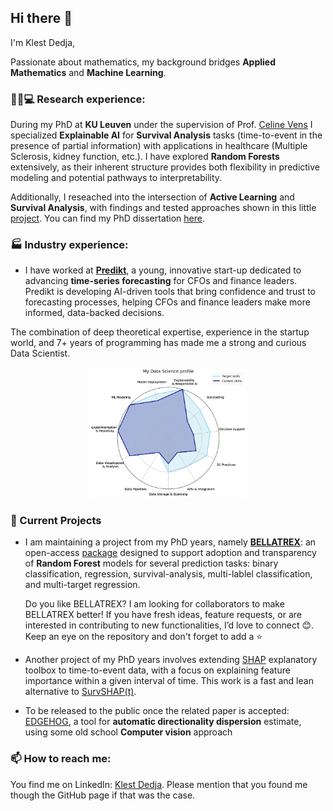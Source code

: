 ## Hi there 👋

I'm Klest Dedja,

Passionate about mathematics, my background bridges **Applied Mathematics** and **Machine Learning**.

### 🧑‍🔬💻 Research experience:

During my PhD at **KU Leuven**  under the supervision of Prof. [Celine Vens](https://kulak.kuleuven.be/~celine.vens/index.html) I specialized **Explainable AI** for **Survival Analysis** tasks (time-to-event in the presence of partial information) with applications in healthcare (Multiple Sclerosis, kidney function, etc.).
I have explored **Random Forests** extensively, as their inherent structure provides both flexibility in predictive modeling and potential pathways to interpretability.

Additionally, I reseached into the intersection of **Active Learning** and **Survival Analysis**, with findings and tested approaches shown in this little [project](https://github.com/kLestdedja/AL-SA-paper-material). You can find my PhD dissertation [here](https://lirias.kuleuven.be/retrieve/dff3deaa-efd3-45e2-833c-e6db47d88434).


### 🏭 Industry experience:
- I have worked at **[Predikt](https://predikt.ai/)**, a young, innovative start-up dedicated to advancing **time-series forecasting** for CFOs and finance leaders. Predikt is developing AI-driven tools that bring confidence and trust to forecasting processes, helping CFOs and finance leaders make more informed, data-backed decisions.


The combination of deep theoretical expertise, experience in the startup world, and 7+ years of programming has made me a strong and curious Data Scientist.

<p align="center">
  <img src="assets/skills-chart-profile.png" alt="Skills Map" width="50%"/>
</p>

### 🔭 Current Projects

- I am maintaining a project from my PhD years, namely **[BELLATREX](https://github.com/klestdedja/bellatrex)**: an open-access [package](https://pypi.org/project/bellatrex/) designed to support adoption and transparency of **Random Forest** models for several prediction tasks: binary classification, regression, survival-analysis, multi-lablel classification, and multi-target regression.

  Do you like BELLATREX? I am looking for collaborators to make BELLATREX better! If you have fresh ideas, feature requests, or are interested in contributing to new functionalities, I’d love to connect 😊.
   Keep an eye on the repository and don't forget to add a ⭐️

- Another project of my PhD years involves extending [SHAP](https://shap.readthedocs.io/en/latest/) explanatory toolbox to time-to-event data, with a focus on explaining feature importance within a given interval of time. This work is a fast and lean alternative to [SurvSHAP(t)](https://github.com/MI2DataLab/survshap).

- To be released to the public once the related paper is accepted: [EDGEHOG](https://github.com/klestdedja/directionality), a tool for **automatic directionality dispersion** estimate, using some old school **Computer vision** approach


### 📫 How to reach me:

You find me on LinkedIn: [Klest Dedja](https://www.linkedin.com/in/klest-dedja/). Please mention that you found me though the GitHub page if that was the case.
